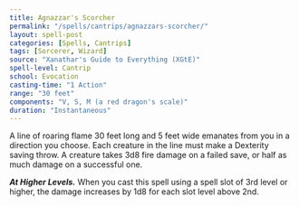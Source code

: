 ```yaml
---
title: Agnazzar's Scorcher
permalink: "/spells/cantrips/agnazzars-scorcher/"
layout: spell-post
categories: [Spells, Cantrips]
tags: [Sorcerer, Wizard]
source: "Xanathar's Guide to Everything (XGtE)"
spell-level: Cantrip
school: Evocation
casting-time: "1 Action"
range: "30 feet"
components: "V, S, M (a red dragon's scale)"
duration: "Instantaneous"
---
```


A line of roaring flame 30 feet long and 5 feet wide emanates from you in a direction you choose. Each creature in the line must make a Dexterity saving throw. A creature takes 3d8 fire damage on a failed save, or half as much damage on a successful one.

***At Higher Levels.*** When you cast this spell using a spell slot of 3rd level or higher, the damage increases by 1d8 for each slot level above 2nd.